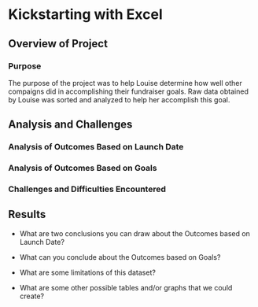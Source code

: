 # Kickstarting with Excel

## Overview of Project

### Purpose
The purpose of the project was to help Louise determine how well other compaigns did in accomplishing their fundraiser goals. Raw data obtained by Louise was sorted and analyzed to help her accomplish this goal.

## Analysis and Challenges

### Analysis of Outcomes Based on Launch Date

### Analysis of Outcomes Based on Goals

### Challenges and Difficulties Encountered

## Results

- What are two conclusions you can draw about the Outcomes based on Launch Date?

- What can you conclude about the Outcomes based on Goals?

- What are some limitations of this dataset?

- What are some other possible tables and/or graphs that we could create?
